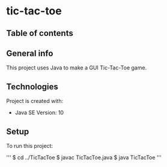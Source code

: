 # tic-tac-toe

## Table of contents

## General info
This project uses Java to make a GUI Tic-Tac-Toe game. 

## Technologies
Project is created with: 
* Java SE Version: 10

## Setup
To run this project:

'''
$ cd ../TicTacToe
$ javac TicTacToe.java
$ java TicTacToe
'''
